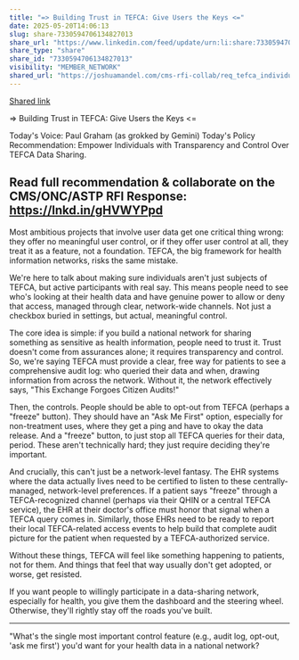 ```yaml
---
title: "=> Building Trust in TEFCA: Give Users the Keys <="
date: 2025-05-20T14:06:13
slug: share-7330594706134827013
share_url: "https://www.linkedin.com/feed/update/urn:li:share:7330594706134827013"
share_type: "share"
share_id: "7330594706134827013"
visibility: "MEMBER_NETWORK"
shared_url: "https://joshuamandel.com/cms-rfi-collab/req_tefca_individual_transparency_control"
---
```


[Shared link](https://joshuamandel.com/cms-rfi-collab/req_tefca_individual_transparency_control)

=> Building Trust in TEFCA: Give Users the Keys <=

Today's Voice: Paul Graham (as grokked by Gemini)
Today's Policy Recommendation: Empower Individuals with Transparency and Control Over TEFCA Data Sharing.

Read full recommendation & collaborate on the CMS/ONC/ASTP RFI Response: https://lnkd.in/gHVWYPpd
---

Most ambitious projects that involve user data get one critical thing wrong: they offer no meaningful user control, or if they offer user control at all, they treat it as a feature, not a foundation. TEFCA, the big framework for health information networks, risks the same mistake.

We're here to talk about making sure individuals aren't just subjects of TEFCA, but active participants with real say. This means people need to see who's looking at their health data and have genuine power to allow or deny that access, managed through clear, network-wide channels. Not just a checkbox buried in settings, but actual, meaningful control.

The core idea is simple: if you build a national network for sharing something as sensitive as health information, people need to trust it. Trust doesn't come from assurances alone; it requires transparency and control. So, we're saying TEFCA must provide a clear, free way for patients to see a comprehensive audit log: who queried their data and when, drawing information from across the network. Without it, the network effectively says, "This Exchange Forgoes Citizen Audits!"

Then, the controls. People should be able to opt-out from TEFCA (perhaps a "freeze" button). They should have an "Ask Me First" option, especially for non-treatment uses, where they get a ping and have to okay the data release. And a "freeze" button, to just stop all TEFCA queries for their data, period. These aren't technically hard; they just require deciding they're important.

And crucially, this can't just be a network-level fantasy. The EHR systems where the data actually lives need to be certified to listen to these centrally-managed, network-level preferences. If a patient says "freeze" through a TEFCA-recognized channel (perhaps via their QHIN or a central TEFCA service), the EHR at their doctor's office must honor that signal when a TEFCA query comes in. Similarly, those EHRs need to be ready to report their local TEFCA-related access events to help build that complete audit picture for the patient when requested by a TEFCA-authorized service.

Without these things, TEFCA will feel like something happening to patients, not for them. And things that feel that way usually don't get adopted, or worse, get resisted.

If you want people to willingly participate in a data-sharing network, especially for health, you give them the dashboard and the steering wheel. Otherwise, they'll rightly stay off the roads you've built.

---
"What's the single most important control feature (e.g., audit log, opt-out, 'ask me first') you'd want for your health data in a national network?
